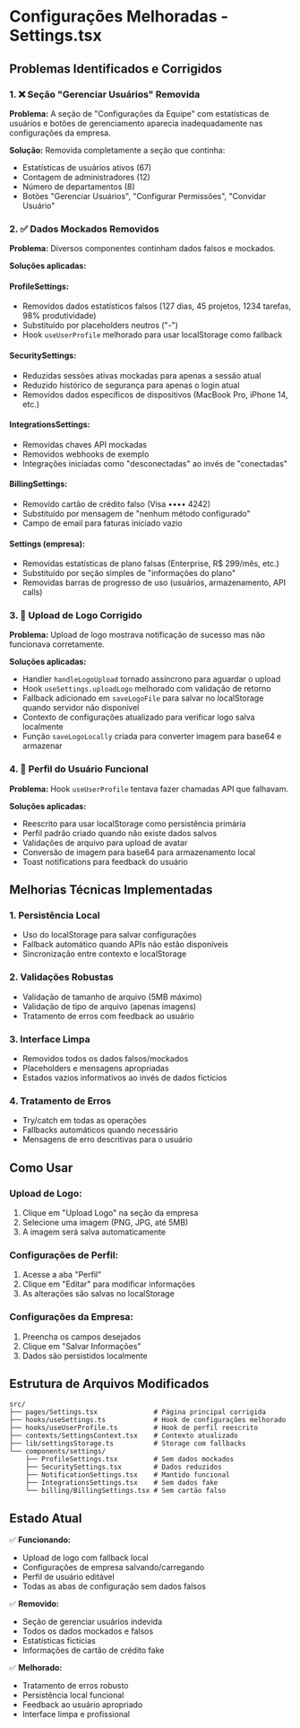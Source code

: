 # Configurações Melhoradas - Settings.tsx

## Problemas Identificados e Corrigidos

### 1. ❌ Seção "Gerenciar Usuários" Removida
**Problema:** A seção de "Configurações da Equipe" com estatísticas de usuários e botões de gerenciamento aparecia inadequadamente nas configurações da empresa.

**Solução:** Removida completamente a seção que continha:
- Estatísticas de usuários ativos (67)
- Contagem de administradores (12)  
- Número de departamentos (8)
- Botões "Gerenciar Usuários", "Configurar Permissões", "Convidar Usuário"

### 2. ✅ Dados Mockados Removidos
**Problema:** Diversos componentes continham dados falsos e mockados.

**Soluções aplicadas:**

#### ProfileSettings:
- Removidos dados estatísticos falsos (127 dias, 45 projetos, 1234 tarefas, 98% produtividade)
- Substituído por placeholders neutros ("-")
- Hook `useUserProfile` melhorado para usar localStorage como fallback

#### SecuritySettings:
- Reduzidas sessões ativas mockadas para apenas a sessão atual
- Reduzido histórico de segurança para apenas o login atual
- Removidos dados específicos de dispositivos (MacBook Pro, iPhone 14, etc.)

#### IntegrationsSettings:
- Removidas chaves API mockadas
- Removidos webhooks de exemplo
- Integrações iniciadas como "desconectadas" ao invés de "conectadas"

#### BillingSettings:
- Removido cartão de crédito falso (Visa •••• 4242)
- Substituído por mensagem de "nenhum método configurado"
- Campo de email para faturas iniciado vazio

#### Settings (empresa):
- Removidas estatísticas de plano falsas (Enterprise, R$ 299/mês, etc.)
- Substituído por seção simples de "informações do plano"
- Removidas barras de progresso de uso (usuários, armazenamento, API calls)

### 3. 🔧 Upload de Logo Corrigido
**Problema:** Upload de logo mostrava notificação de sucesso mas não funcionava corretamente.

**Soluções aplicadas:**
- Handler `handleLogoUpload` tornado assíncrono para aguardar o upload
- Hook `useSettings.uploadLogo` melhorado com validação de retorno
- Fallback adicionado em `saveLogoFile` para salvar no localStorage quando servidor não disponível
- Contexto de configurações atualizado para verificar logo salva localmente
- Função `saveLogoLocally` criada para converter imagem para base64 e armazenar

### 4. 📝 Perfil do Usuário Funcional
**Problema:** Hook `useUserProfile` tentava fazer chamadas API que falhavam.

**Soluções aplicadas:**
- Reescrito para usar localStorage como persistência primária
- Perfil padrão criado quando não existe dados salvos
- Validações de arquivo para upload de avatar
- Conversão de imagem para base64 para armazenamento local
- Toast notifications para feedback do usuário

## Melhorias Técnicas Implementadas

### 1. **Persistência Local**
- Uso do localStorage para salvar configurações
- Fallback automático quando APIs não estão disponíveis
- Sincronização entre contexto e localStorage

### 2. **Validações Robustas**
- Validação de tamanho de arquivo (5MB máximo)
- Validação de tipo de arquivo (apenas imagens)
- Tratamento de erros com feedback ao usuário

### 3. **Interface Limpa**
- Removidos todos os dados falsos/mockados
- Placeholders e mensagens apropriadas
- Estados vazios informativos ao invés de dados fictícios

### 4. **Tratamento de Erros**
- Try/catch em todas as operações
- Fallbacks automáticos quando necessário
- Mensagens de erro descritivas para o usuário

## Como Usar

### Upload de Logo:
1. Clique em "Upload Logo" na seção da empresa
2. Selecione uma imagem (PNG, JPG, até 5MB)
3. A imagem será salva automaticamente

### Configurações de Perfil:
1. Acesse a aba "Perfil" 
2. Clique em "Editar" para modificar informações
3. As alterações são salvas no localStorage

### Configurações da Empresa:
1. Preencha os campos desejados
2. Clique em "Salvar Informações"
3. Dados são persistidos localmente

## Estrutura de Arquivos Modificados

```
src/
├── pages/Settings.tsx              # Página principal corrigida
├── hooks/useSettings.ts            # Hook de configurações melhorado
├── hooks/useUserProfile.ts         # Hook de perfil reescrito
├── contexts/SettingsContext.tsx    # Contexto atualizado
├── lib/settingsStorage.ts          # Storage com fallbacks
└── components/settings/
    ├── ProfileSettings.tsx         # Sem dados mockados
    ├── SecuritySettings.tsx        # Dados reduzidos
    ├── NotificationSettings.tsx    # Mantido funcional
    ├── IntegrationsSettings.tsx    # Sem dados fake
    └── billing/BillingSettings.tsx # Sem cartão falso
```

## Estado Atual

✅ **Funcionando:**
- Upload de logo com fallback local
- Configurações de empresa salvando/carregando
- Perfil de usuário editável
- Todas as abas de configuração sem dados falsos

✅ **Removido:**
- Seção de gerenciar usuários indevida
- Todos os dados mockados e falsos
- Estatísticas fictícias
- Informações de cartão de crédito fake

✅ **Melhorado:**
- Tratamento de erros robusto
- Persistência local funcional
- Feedback ao usuário apropriado
- Interface limpa e profissional
